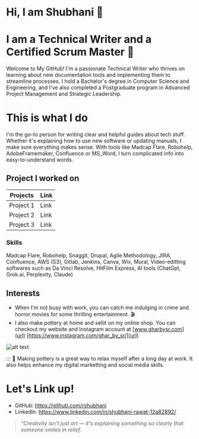 # Hi, I am Shubhani 👋 
# I am a Technical Writer and a Certified Scrum Master 📝 

Welcome to My GitHub! I'm a passionate Technical Writer who thrives on learning about new documentation tools and implementing them to streamline processes. I hold a Bachelor's degree in Computer Science and Engineering, and I've also completed a Postgraduate program in Advanced Project Management and Strategic Leadership. 

# This is what I do 
I'm the go-to person for writing clear and helpful guides about tech stuff. Whether it's explaining how to use new software or updating manuals, I make sure everything makes sense. With tools like Madcap Flare, Robohelp, AdobeFramemaker, Confluence or MS_Word, I turn complicated info into easy-to-understand words. 

## Project I worked on 
| Projects | Link |
|----------|------|
| Project 1| Link |
| Project 2| Link |
| Project 3| Link |

### Skills 
Madcap Flare, Robohelp, Snaggit, Drupal, Agile Methodology, JIRA, Confluence, AWS (S3), Gitlab, Jenkins, Canva, Wix, Mural, Video-editting softwares such as Da Vinci Resolve, HitFilm Express, AI tools (ChatGpt, Grok.ai, Perplexity, Claude)

## Interests
- When I'm not busy with work, you can catch me indulging in crime and horror movies for some thrilling entertainment. 🎬 
- I also make pottery at home and sellit on my online shop. You can checkout my website and Instagram account at [www.gharbysr.com](url) [https://www.instagram.com/ghar_by_sr/](url)

![alt text](https://github.com/user-attachments/assets/6e4fd7da-061b-4d12-963e-0f154eb9ec12)

::: 🏺 Making pottery is a great way to relax myself after a long day at work. It also helps enhance my digital marketting and social media skills. 

# Let's Link up!

- GitHub: https://github.com/rshubhani
- Linkedln: https://www.linkedin.com/in/shubhani-rawat-12a82892/

> *"Creativity isn't just art — it's explaining something so clearly that someone smiles in relief.*
